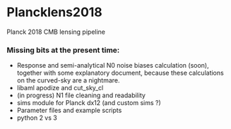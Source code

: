 # Plancklens2018
Planck 2018 CMB lensing pipeline

### Missing bits at the present time:

* Response and semi-analytical N0 noise biases calculation  (soon), together with some explanatory document, because these calculations on the curved-sky are a nightmare.
* libaml apodize and cut_sky_cl
* (in progress) N1 file cleaning and readability
* sims module for Planck dx12 (and custom sims ?)
* Parameter files and example scripts
* python 2 vs 3

